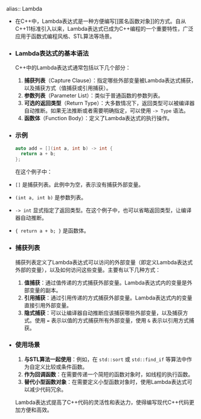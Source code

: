 alias:: Lambda

- 在C++中，Lambda表达式是一种方便编写[[匿名函数对象]]的方式。自从C++11标准引入以来，Lambda表达式已成为C++编程的一个重要特性，广泛应用于函数式编程风格、STL算法等场景。
- ### Lambda表达式的基本语法
  
  C++中的Lambda表达式通常包括以下几个部分：
  
  1. **捕获列表**（Capture Clause）：指定哪些外部变量被Lambda表达式捕获，以及捕获方式（值捕获或引用捕获）。
  2. **参数列表**（Parameter List）：类似于普通函数的参数列表。
  3. **可选的返回类型**（Return Type）：大多数情况下，返回类型可以被编译器自动推断。如果无法推断或者需要明确指定，可以使用 `-> Type` 语法。
  4. **函数体**（Function Body）：定义了Lambda表达式的执行操作。
- ### 示例
  
  ```cpp
  auto add = [](int a, int b) -> int {
    return a + b;
  };
  ```
  
  在这个例子中：
- `[]` 是捕获列表。此例中为空，表示没有捕获外部变量。
- `(int a, int b)` 是参数列表。
- `-> int` 显式指定了返回类型。在这个例子中，也可以省略返回类型，让编译器自动推断。
- `{ return a + b; }` 是函数体。
- ### 捕获列表
  
  捕获列表定义了Lambda表达式可以访问的外部变量（即定义Lambda表达式外部的变量），以及如何访问这些变量。主要有以下几种方式：
  
  1. **值捕获**：通过值传递的方式捕获外部变量。Lambda表达式内的变量是外部变量的副本。
  2. **引用捕获**：通过引用传递的方式捕获外部变量。Lambda表达式内的变量直接引用外部变量。
  3. **隐式捕获**：可以让编译器自动推断应该捕获哪些外部变量，以及捕获方式。使用 `=` 表示以值的方式捕获所有外部变量，使用 `&` 表示以引用方式捕获。
- ### 使用场景
  
  1. **与STL算法一起使用**：例如，在 `std::sort` 或 `std::find_if` 等算法中作为自定义比较或条件函数。
  2. **作为回调函数**：在需要传递一个简短的函数对象时，如线程的执行函数。
  3. **替代小型函数对象**：在需要定义小型函数对象时，使用Lambda表达式可以减少代码冗余。
  
  Lambda表达式提高了C++代码的灵活性和表达力，使得编写现代C++代码更加方便和高效。